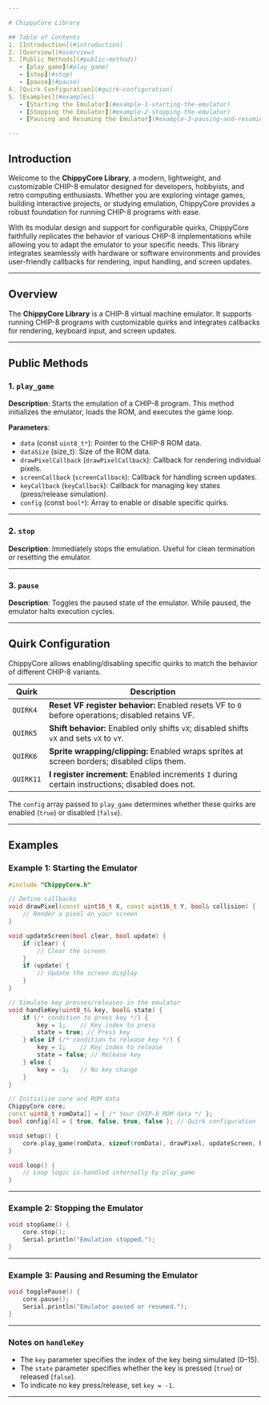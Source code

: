 ```yaml
---

# ChippyCore Library

## Table of Contents
1. [Introduction](#introduction)
2. [Overview](#overview)
3. [Public Methods](#public-methods)
   - [play_game](#play_game)
   - [stop](#stop)
   - [pause](#pause)
4. [Quirk Configuration](#quirk-configuration)
5. [Examples](#examples)
   - [Starting the Emulator](#example-1-starting-the-emulator)
   - [Stopping the Emulator](#example-2-stopping-the-emulator)
   - [Pausing and Resuming the Emulator](#example-3-pausing-and-resuming-the-emulator)

---
```


## Introduction
Welcome to the **ChippyCore Library**, a modern, lightweight, and customizable CHIP-8 emulator designed for developers, hobbyists, and retro computing enthusiasts. Whether you are exploring vintage games, building interactive projects, or studying emulation, ChippyCore provides a robust foundation for running CHIP-8 programs with ease.

With its modular design and support for configurable quirks, ChippyCore faithfully replicates the behavior of various CHIP-8 implementations while allowing you to adapt the emulator to your specific needs. This library integrates seamlessly with hardware or software environments and provides user-friendly callbacks for rendering, input handling, and screen updates.

---

## Overview
The **ChippyCore Library** is a CHIP-8 virtual machine emulator. It supports running CHIP-8 programs with customizable quirks and integrates callbacks for rendering, keyboard input, and screen updates.

---

## Public Methods

### 1. `play_game`
**Description**: Starts the emulation of a CHIP-8 program. This method initializes the emulator, loads the ROM, and executes the game loop.

**Parameters**:
- `data` (const `uint8_t*`): Pointer to the CHIP-8 ROM data.
- `dataSize` (size_t): Size of the ROM data.
- `drawPixelCallback` (`drawPixelCallback`): Callback for rendering individual pixels.
- `screenCallback` (`screenCallback`): Callback for handling screen updates.
- `keyCallback` (`keyCallback`): Callback for managing key states (press/release simulation).
- `config` (const `bool*`): Array to enable or disable specific quirks.

---

### 2. `stop`
**Description**: Immediately stops the emulation. Useful for clean termination or resetting the emulator.

---

### 3. `pause`
**Description**: Toggles the paused state of the emulator. While paused, the emulator halts execution cycles.

---

## Quirk Configuration
ChippyCore allows enabling/disabling specific quirks to match the behavior of different CHIP-8 variants.

| Quirk   | Description                                                                                       |
|---------|---------------------------------------------------------------------------------------------------|
| `QUIRK4` | **Reset VF register behavior:** Enabled resets VF to `0` before operations; disabled retains VF. |
| `QUIRK5` | **Shift behavior:** Enabled only shifts `vX`; disabled shifts `vX` and sets `vX` to `vY`.        |
| `QUIRK6` | **Sprite wrapping/clipping:** Enabled wraps sprites at screen borders; disabled clips them.      |
| `QUIRK11`| **I register increment:** Enabled increments `I` during certain instructions; disabled does not. |

The `config` array passed to `play_game` determines whether these quirks are enabled (`true`) or disabled (`false`).

---

## Examples

### Example 1: Starting the Emulator
```cpp
#include "ChippyCore.h"

// Define callbacks
void drawPixel(const uint16_t X, const uint16_t Y, bool& collision) {
    // Render a pixel on your screen
}

void updateScreen(bool clear, bool update) {
    if (clear) {
        // Clear the screen
    }
    if (update) {
        // Update the screen display
    }
}

// Simulate key presses/releases in the emulator
void handleKey(uint8_t& key, bool& state) {
    if (/* condition to press key */) {
        key = 1;    // Key index to press
        state = true; // Press key
    } else if (/* condition to release key */) {
        key = 1;    // Key index to release
        state = false; // Release key
    } else {
        key = -1;   // No key change
    }
}

// Initialize core and ROM data
ChippyCore core;
const uint8_t romData[] = { /* Your CHIP-8 ROM data */ };
bool config[4] = { true, false, true, false }; // Quirk configuration

void setup() {
    core.play_game(romData, sizeof(romData), drawPixel, updateScreen, handleKey, config);
}

void loop() {
    // Loop logic is handled internally by play_game
}
```

---

### Example 2: Stopping the Emulator
```cpp
void stopGame() {
    core.stop();
    Serial.println("Emulation stopped.");
}
```

---

### Example 3: Pausing and Resuming the Emulator
```cpp
void togglePause() {
    core.pause();
    Serial.println("Emulator paused or resumed.");
}
```

---

### Notes on `handleKey`
- The `key` parameter specifies the index of the key being simulated (0–15).
- The `state` parameter specifies whether the key is pressed (`true`) or released (`false`).
- To indicate no key press/release, set `key = -1`.

---
